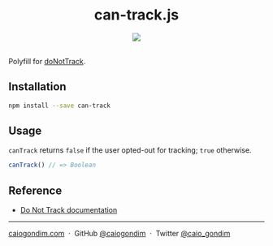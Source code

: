 <h1 align="center">can-track.js</h1>

<div align="center">
 <a href="https://www.npmjs.com/package/can-track"><img src="https://img.shields.io/npm/v/can-track.svg" /></a>
</div>

<br>

Polyfill for [doNotTrack](https://developer.mozilla.org/en-US/docs/Web/API/Navigator/doNotTrack).

## Installation

```bash
npm install --save can-track
```

## Usage

`canTrack` returns `false` if the user opted-out for tracking; `true` otherwise.

```js
canTrack() // => Boolean
```

## Reference
- [Do Not Track documentation](https://developer.mozilla.org/en-US/docs/Web/API/Navigator/doNotTrack)

---

[caiogondim.com](https://caiogondim.com) &nbsp;&middot;&nbsp;
GitHub [@caiogondim](https://github.com/caiogondim) &nbsp;&middot;&nbsp;
Twitter [@caio_gondim](https://twitter.com/caio_gondim)
